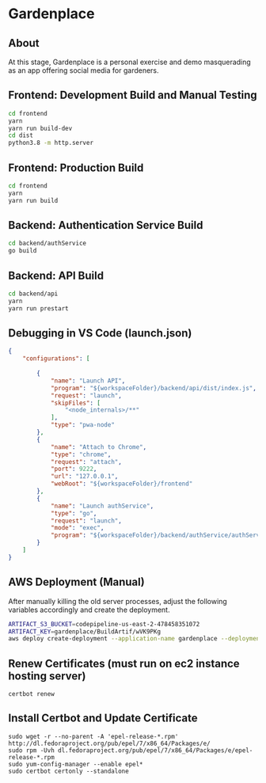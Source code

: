# Gardenplace

## About

At this stage, Gardenplace is a personal exercise and demo masquerading as an app offering social media for gardeners.

## Frontend: Development Build and Manual Testing

```bash
cd frontend
yarn
yarn run build-dev
cd dist
python3.8 -m http.server
```

## Frontend: Production Build

```bash
cd frontend
yarn
yarn run build
```

## Backend: Authentication Service Build

```bash
cd backend/authService
go build
```

## Backend: API Build

```bash
cd backend/api
yarn
yarn run prestart
```

## Debugging in VS Code (launch.json)

```json
{
    "configurations": [
    
        {
            "name": "Launch API",
            "program": "${workspaceFolder}/backend/api/dist/index.js",
            "request": "launch",
            "skipFiles": [
                "<node_internals>/**"
            ],
            "type": "pwa-node"
        },
        {
            "name": "Attach to Chrome",
            "type": "chrome",
            "request": "attach",
            "port": 9222,
            "url": "127.0.0.1",
            "webRoot": "${workspaceFolder}/frontend"
        },
        {
            "name": "Launch authService",
            "type": "go",
            "request": "launch",
            "mode": "exec",
            "program": "${workspaceFolder}/backend/authService/authService.exe",
        }
    ]
}
```

## AWS Deployment (Manual)

After manually killing the old server processes, adjust the following variables accordingly and create the deployment.
```bash
ARTIFACT_S3_BUCKET=codepipeline-us-east-2-478458351072
ARTIFACT_KEY=gardenplace/BuildArtif/wVK9PKg
aws deploy create-deployment --application-name gardenplace --deployment-group-name gardenplace-production --revision "revisionType=S3,s3Location={bucket="$ARTIFACT_S3_BUCKET",key="$ARTIFACT_KEY",bundleType=zip}" --ignore-application-stop-failures
```

## Renew Certificates (must run on ec2 instance hosting server)

```
certbot renew
```

## Install Certbot and Update Certificate

```
sudo wget -r --no-parent -A 'epel-release-*.rpm' http://dl.fedoraproject.org/pub/epel/7/x86_64/Packages/e/
sudo rpm -Uvh dl.fedoraproject.org/pub/epel/7/x86_64/Packages/e/epel-release-*.rpm
sudo yum-config-manager --enable epel*
sudo certbot certonly --standalone
```

